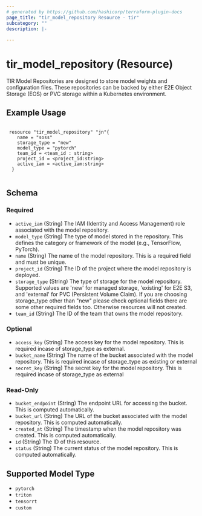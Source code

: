 ```yaml
---
# generated by https://github.com/hashicorp/terraform-plugin-docs
page_title: "tir_model_repository Resource - tir"
subcategory: ""
description: |-
  
---
```


# tir_model_repository (Resource)

TIR Model Repositories are designed to store model weights and configuration files. These repositories can be backed by either E2E Object Storage (EOS) or PVC storage within a Kubernetes environment.



## Example Usage

```hcl

 resource "tir_model_repository" "jn"{
    name = "soss"
    storage_type = "new"
    model_type = "pytorch"
    team_id = <team_id : string>
    project_id = <project_id:string>
    active_iam = <active_iam:string>
  }


```




<!-- schema generated by tfplugindocs -->
## Schema

### Required

- `active_iam` (String) The IAM (Identity and Access Management) role associated with the model repository.
- `model_type` (String) The type of model stored in the repository. This defines the category or framework of the model (e.g., TensorFlow, PyTorch).
- `name` (String) The name of the model repository. This is a required field and must be unique.
- `project_id` (String) The ID of the project where the model repository is deployed.
- `storage_type` (String) The type of storage for the model repository. Supported values are 'new' for managed storage, 'existing' for E2E S3, and 'external' for PVC (Persistent Volume Claim). If you are choosing storage_type other than "new" please check optional fields there are some other required fields too. Otherwise resources will not created.
- `team_id` (String) The ID of the team that owns the model repository.

### Optional

- `access_key` (String) The access key for the model repository.  This is required incase of storage_type as  external.
- `bucket_name` (String) The name of the bucket associated with the model repository. This is required incase of storage_type as existing or external
- `secret_key` (String) The secret key for the model repository.  This is required incase of storage_type as external

### Read-Only

- `bucket_endpoint` (String) The endpoint URL for accessing the bucket. This is computed automatically.
- `bucket_url` (String) The URL of the bucket associated with the model repository. This is computed automatically.
- `created_at` (String) The timestamp when the model repository was created. This is computed automatically.
- `id` (String) The ID of this resource.
- `status` (String) The current status of the model repository. This is computed automatically.


## Supported Model Type

 - `pytorch`
 - `triton`
 - `tensorrt`
 - `custom`